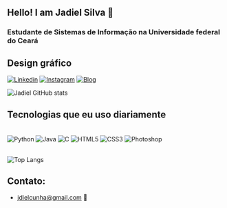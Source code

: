 ## Hello! I am Jadiel Silva 👋
### Estudante de Sistemas de Informação na Universidade federal do Ceará
## Design gráfico

[![Linkedin](    https://img.shields.io/badge/LinkedIn-0077B5?style=for-the-badge&logo=linkedin&logoColor=white)](https://www.linkedin.com/in/jadiel-silva-7624b1322/)
[![Instagram](https://img.shields.io/badge/Instagram-E4405F?style=for-the-badge&logo=instagram&logoColor=white)](https://www.instagram.com/jsc_designr)
[![Blog](https://img.shields.io/badge/-Behance-blue?style=for-the-badge&logo=behance&logoColor=white)](https://www,behance.net/jadielsilva_Design)

![Jadiel GitHub stats](https://github-readme-stats.vercel.app/api?username=JadielSilva11&show_icons=true&theme=radical)

## Tecnologias que eu uso diariamente

<div style="display: inline_block"><br/>
    <img align="center" alt="Python" src="https://img.shields.io/badge/Python-3776AB?style=for-the-badge&logo=python&logoColor=white"/>
    <img align="center" alt="Java" src="https://img.shields.io/badge/Java-ED8B00?style=for-the-badge&logo=openjdk&logoColor=white"/>
    <img align="center" alt="C" src="https://img.shields.io/badge/C-00599C?style=for-the-badge&logo=c&logoColor=white"/>
    <img align="center" alt="HTML5" src="https://img.shields.io/badge/HTML5-E34F26?style=for-the-badge&logo=html5&logoColor=white"/>
    <img align="center" alt="CSS3" src="https://img.shields.io/badge/CSS3-1572B6?style=for-the-badge&logo=css3&logoColor=white"/>
    <img align="center" alt="Photoshop" src="https://img.shields.io/badge/Adobe%20Photoshop-31A8FF?style=for-the-badge&logo=Adobe%20Photoshop&logoColor=black"/>
    </div></br>

![Top Langs](https://github-readme-stats.vercel.app/api/top-langs/?username=JadielSilva11&_progress=true)

## Contato:

- <a href="mailto:jdielcunha@gmail.com">jdielcunha@gmail.com 📧</a>
